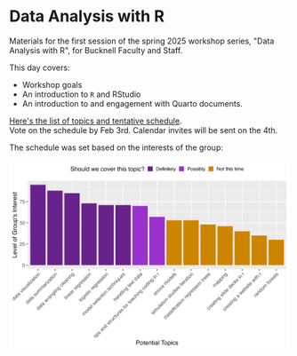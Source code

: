 # Data Analysis with R

Materials for the first session 
of the spring 2025 workshop series, "Data Analysis with R", 
for Bucknell Faculty and Staff.

This day covers:

* Workshop goals
* An introduction to `R` and RStudio
* An introduction to and engagement with Quarto documents.

[Here's the list of topics and tentative schedule](https://docs.google.com/spreadsheets/d/1cxYbHk5D_Jkh6nMahqio5eq4zOwnVbeleTcsos6blhs/edit?usp=sharing).  
Vote on the schedule by Feb 3rd.  Calendar invites will be sent on the 4th.

The schedule was set based on the interests of the group:

![](img/interests.png)
